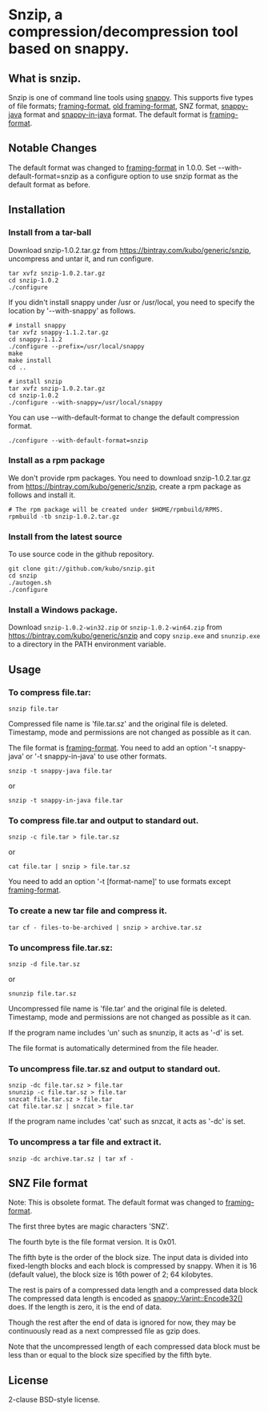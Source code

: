 Snzip, a compression/decompression tool based on snappy.
========================================================

What is snzip.
--------------

Snzip is one of command line tools using [snappy][].
This supports five types of file formats; [framing-format][],
[old framing-format][], SNZ format, [snappy-java][]
format and [snappy-in-java][] format.
The default format is [framing-format][].

Notable Changes
---------------

The default format was changed to [framing-format][] in 1.0.0.
Set --with-default-format=snzip as a configure option to use snzip
format as the default format as before.

Installation
------------

### Install from a tar-ball

Download snzip-1.0.2.tar.gz from https://bintray.com/kubo/generic/snzip,
uncompress and untar it, and run configure.

    tar xvfz snzip-1.0.2.tar.gz
    cd snzip-1.0.2
    ./configure

If you didn't install snappy under /usr or /usr/local, you need to specify
the location by '--with-snappy' as follows.

    # install snappy
    tar xvfz snappy-1.1.2.tar.gz
    cd snappy-1.1.2
    ./configure --prefix=/usr/local/snappy
    make
    make install
    cd ..
    
    # install snzip
    tar xvfz snzip-1.0.2.tar.gz
    cd snzip-1.0.2
    ./configure --with-snappy=/usr/local/snappy

You can use --with-default-format to change the default compression format.

    ./configure --with-default-format=snzip

### Install as a rpm package

We don't provide rpm packages. You need to download snzip-1.0.2.tar.gz
from https://bintray.com/kubo/generic/snzip, create a rpm package as follows and
install it.

    # The rpm package will be created under $HOME/rpmbuild/RPMS.
    rpmbuild -tb snzip-1.0.2.tar.gz 

### Install from the latest source

To use source code in the github repository.

    git clone git://github.com/kubo/snzip.git
    cd snzip
    ./autogen.sh
    ./configure

### Install a Windows package.

Download `snzip-1.0.2-win32.zip` or `snzip-1.0.2-win64.zip` from
https://bintray.com/kubo/generic/snzip and copy `snzip.exe` and `snunzip.exe`
to a directory in the PATH environment variable.

Usage
-----

### To compress file.tar:

    snzip file.tar

Compressed file name is 'file.tar.sz' and the original file is deleted.
Timestamp, mode and permissions are not changed as possible as it can.

The file format is [framing-format][]. You need to add an option '-t snappy-java' or
'-t snappy-in-java' to use other formats.

    snzip -t snappy-java file.tar

or

    snzip -t snappy-in-java file.tar

### To compress file.tar and output to standard out.

    snzip -c file.tar > file.tar.sz

or

    cat file.tar | snzip > file.tar.sz

You need to add an option '-t [format-name]' to use formats except [framing-format][].

### To create a new tar file and compress it.

    tar cf - files-to-be-archived | snzip > archive.tar.sz

### To uncompress file.tar.sz:

    snzip -d file.tar.sz

or

    snunzip file.tar.sz

Uncompressed file name is 'file.tar' and the original file is deleted.
Timestamp, mode and permissions are not changed as possible as it can.

If the program name includes 'un' such as snunzip, it acts as '-d' is set.

The file format is automatically determined from the file header.

### To uncompress file.tar.sz and output to standard out.

    snzip -dc file.tar.sz > file.tar
    snunzip -c file.tar.sz > file.tar
    snzcat file.tar.sz > file.tar
    cat file.tar.sz | snzcat > file.tar

If the program name includes 'cat' such as snzcat, it acts as '-dc' is set.

### To uncompress a tar file and extract it.

    snzip -dc archive.tar.sz | tar xf -

SNZ File format
---------------

Note: This is obsolete format. The default format was changed to [framing-format].

The first three bytes are magic characters 'SNZ'.

The fourth byte is the file format version. It is 0x01.

The fifth byte is the order of the block size. The input data
is divided into fixed-length blocks and each block is compressed
by snappy. When it is 16 (default value), the block size is 16th
power of 2; 64 kilobytes.

The rest is pairs of a compressed data length and a compressed data block
The compressed data length is encoded as [snappy::Varint::Encode32()][] does.
If the length is zero, it is the end of data.

Though the rest after the end of data is ignored for now, they
may be continuously read as a next compressed file as gzip does.

Note that the uncompressed length of each compressed data block must be
less than or equal to the block size specified by the fifth byte.

License
-------

2-clause BSD-style license.

[snappy]: http://code.google.com/p/snappy/
[framing-format]: http://code.google.com/p/snappy/source/browse/trunk/framing_format.txt?r=82
[old framing-format]: http://code.google.com/p/snappy/source/browse/trunk/framing_format.txt?r=55
[Issue 34: Command line tool]: http://code.google.com/p/snappy/issues/detail?id=34
[snappy::Varint::Encode32()]: http://code.google.com/p/snappy/source/browse/trunk/snappy-stubs-internal.h?r=51#461
[snappy-java]: http://code.google.com/p/snappy-java/
[snappy-in-java]: https://github.com/dain/snappy

